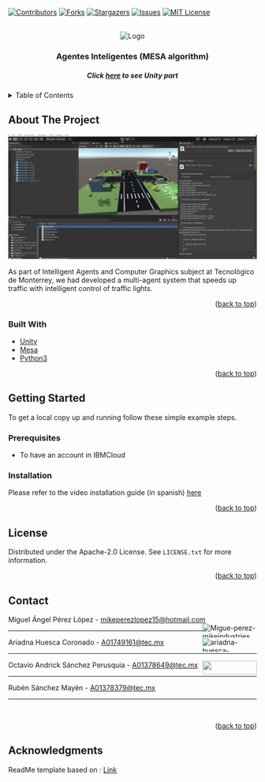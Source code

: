 <div id="top"></div>

[![Contributors][contributors-shield]][contributors-url]
[![Forks][forks-shield]][forks-url]
[![Stargazers][stars-shield]][stars-url]
[![Issues][issues-shield]][issues-url]
[![MIT License][license-shield]][license-url]


<br />
<div align="center">
  <a><img src="https://www.roadsbridges.com/sites/rb/files/styles/content_type_page/public/Screen%20Shot%202021-05-06%20at%2010.43.58%20AM.png?itok=te4Bygg1" alt="Logo" width="140" height="170"/></a>

  <h3 align="center">Agentes Inteligentes (MESA algorithm)</h3>
  <h5 align="center">Click <a href= "https://github.com/AriadnaHCTec/Agentes_Inteligentes_Unity">here</a> to see Unity part</h4>
</div>



<!-- TABLE OF CONTENTS -->
<details>
  <summary>Table of Contents</summary>
  <ol>
    <li>
      <a href="#about-the-project">About The Project</a>
      <ul>
        <li><a href="#built-with">Built With</a></li>
      </ul>
    </li>
    <li>
      <a href="#getting-started">Getting Started</a>
      <ul>
        <li><a href="#prerequisites">Prerequisites</a></li>
        <li><a href="#installation">Installation</a></li>
      </ul>
    </li>
    <li><a href="#usage">Usage</a></li>
    <li><a href="#contributing">Contributing</a></li>
    <li><a href="#contact">Contact</a></li>
    <li><a href="#acknowledgments">Acknowledgments</a></li>
  </ol>
</details>



<!-- ABOUT THE PROJECT -->
## About The Project
<!--Add a real image of the project-->
<!--[![Product Name Screen Shot][product-screenshot]](https://example.com)-->
<p align="center">
  <img src="https://github.com/AriadnaHCTec/Agentes_Inteligentes/blob/main/Gif/Unity.gif" alt="animated" />
</p>
As part of Intelligent Agents and Computer Graphics subject at Tecnológico de Monterrey, we had developed a multi-agent system that speeds up traffic with intelligent control of traffic lights.


<p align="right">(<a href="#top">back to top</a>)</p>

### Built With

* [Unity](https://unity.com/)
* [Mesa](https://mesa.readthedocs.io/en/stable/)
* [Python3](https://www.python.org/downloads/)

<p align="right">(<a href="#top">back to top</a>)</p>



<!-- GETTING STARTED -->
## Getting Started

To get a local copy up and running follow these simple example steps.

### Prerequisites

* To have an account in IBMCloud


### Installation

Please refer to the video installation guide (in spanish) [here](https://youtu.be/wb_zFCn_5kA)

<p align="right">(<a href="#top">back to top</a>)</p>

<!-- USAGE EXAMPLES -->



<!-- LICENSE -->
## License

Distributed under the  Apache-2.0 License. See `LICENSE.txt` for more information.

<p align="right">(<a href="#top">back to top</a>)</p>

<!-- CONTACT -->
## Contact

Miguel Ángel Pérez López - mikeperezlopez15@hotmail.com <a href="https://www.linkedin.com/in/migue-perez-mikeindustries" target="blank"><img align="right" src="https://img.shields.io/badge/-LinkedIn-black.svg?style=for-the-badge&logo=linkedin&colorB=555" alt="Migue-perez-mikeindustries" height="28" width="110"/></a><hr/>
Ariadna Huesca Coronado - A01749161@tec.mx <a href="https://linkedin.com/in/ariadna-huesca-coronado" target="blank"><img align="right" src="https://img.shields.io/badge/-LinkedIn-black.svg?style=for-the-badge&logo=linkedin&colorB=555" alt="ariadna-huesca-coronado" height="28" width="110" /></a><hr/>
Octavio Andrick Sánchez Perusquia - A01378649@tec.mx <a href="https://tinyurl.com/yxt7eyqr" target="blank"><img align="right" src="https://img.shields.io/badge/-LinkedIn-black.svg?style=for-the-badge&logo=linkedin&colorB=555" height="28" width="110" /></a><hr/>
Rubén Sánchez Mayén - A01378379@tec.mx<hr/>
<br>

<p align="right">(<a href="#top">back to top</a>)</p>



<!-- ACKNOWLEDGMENTS -->
## Acknowledgments

<!--Use this space to list resources you find helpful and would like to give credit to. I've included a few of my favorites to kick things off!

* [Choose an Open Source License](https://choosealicense.com)
* [GitHub Emoji Cheat Sheet](https://www.webpagefx.com/tools/emoji-cheat-sheet)
* [Malven's Flexbox Cheatsheet](https://flexbox.malven.co/)
* [Malven's Grid Cheatsheet](https://grid.malven.co/)
* [Img Shields](https://shields.io)
* [GitHub Pages](https://pages.github.com)
* [Font Awesome](https://fontawesome.com)
* [React Icons](https://react-icons.github.io/react-icons/search)

<p align="right">(<a href="#top">back to top</a>)</p>
-->


<!-- MARKDOWN LINKS & IMAGES -->
<!-- https://www.markdownguide.org/basic-syntax/#reference-style-links -->
[contributors-shield]: https://img.shields.io/github/contributors/SarahiArmenta/ServerAPP.svg?style=for-the-badge
[contributors-url]: https://github.com/SarahiArmenta/ServerAPP/graphs/contributors
[forks-shield]: https://img.shields.io/github/forks/SarahiArmenta/ServerAPP.svg?style=for-the-badge
[forks-url]: https://github.com/SarahiArmenta/ServerAPP/network/members
[stars-shield]: https://img.shields.io/github/stars/SarahiArmenta/ServerAPP.svg?style=for-the-badge
[stars-url]: https://github.com/SarahiArmenta/SarahiArmenta/stargazers
[issues-shield]: https://img.shields.io/github/issues/SarahiArmenta/ServerAPP.svg?style=for-the-badge
[issues-url]: https://github.com/SarahiArmenta/ServerAPP/issues
[license-shield]: https://img.shields.io/github/license/SarahiArmenta/ServerAPP.svg?style=for-the-badge
[license-url]: https://github.com/SarahiArmenta/ServerAPP/blob/master/LICENSE.txt




ReadMe template based on : <a href = "https://github.com/othneildrew/Best-README-Template/blob/master/BLANK_README.md">Link</a>
